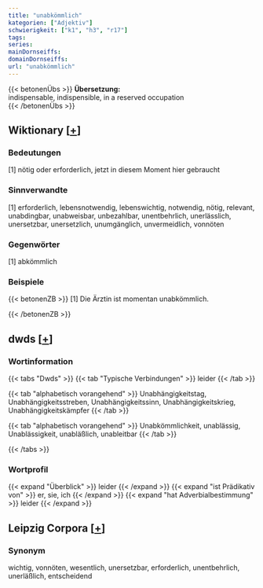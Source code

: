 ```yaml
---
title: "unabkömmlich"
kategorien: ["Adjektiv"]
schwierigkeit: ["k1", "h3", "r17"]
tags:
series:
mainDornseiffs:
domainDornseiffs:
url: "unabkömmlich"
---
```


{{< betonenÜbs >}}
**Übersetzung:**  
indispensable, indispensible, in a reserved occupation  
{{< /betonenÜbs >}}

## Wiktionary [[+](https://de.wiktionary.org/wiki/unabkömmlich)]

### Bedeutungen
[1] nötig oder erforderlich, jetzt in diesem Moment hier gebraucht  

### Sinnverwandte
[1] erforderlich, lebensnotwendig, lebenswichtig, notwendig, nötig, relevant, unabdingbar, unabweisbar, unbezahlbar, unentbehrlich, unerlässlich, unersetzbar, unersetzlich, unumgänglich, unvermeidlich, vonnöten  

### Gegenwörter
[1] abkömmlich  

### Beispiele
{{< betonenZB >}}
[1] Die Ärztin ist momentan unabkömmlich.  

{{< /betonenZB >}}


## dwds [[+](https://www.dwds.de/wb/unabkömmlich)]

### Wortinformation
{{< tabs "Dwds" >}}
{{< tab "Typische Verbindungen" >}}
leider
{{< /tab >}}

{{< tab "alphabetisch vorangehend" >}}
Unabhängigkeitstag, Unabhängigkeitsstreben, Unabhängigkeitssinn, Unabhängigkeitskrieg, Unabhängigkeitskämpfer
{{< /tab >}}

{{< tab "alphabetisch vorangehend" >}}
Unabkömmlichkeit, unablässig, Unablässigkeit, unabläßlich, unableitbar
{{< /tab >}}

{{< /tabs >}}

### Wortprofil
{{< expand "Überblick" >}} leider {{< /expand >}}
{{< expand "ist Prädikativ von" >}} er, sie, ich {{< /expand >}}
{{< expand "hat Adverbialbestimmung" >}} leider {{< /expand >}}

## Leipzig Corpora [[+](https://corpora.uni-leipzig.de/en/res?word=unabkömmlich&corpusId=deu_newscrawl-public_2018)]


### Synonym
wichtig, vonnöten, wesentlich, unersetzbar, erforderlich, unentbehrlich, unerläßlich, entscheidend

